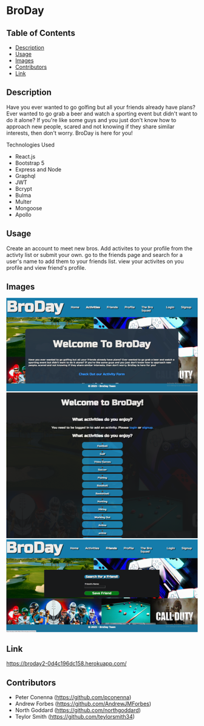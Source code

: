 # BroDay

## Table of Contents 

- [Description](#description)
- [Usage](#usage)
- [Images](#images)
- [Contributors](#contributors)
- [Link](#link)

## Description
Have you ever wanted to go golfing but all your friends already have plans? Ever wanted to go grab a beer and watch a sporting event but didn't want to do it alone? If you're like some guys and you just don't know how to approach new people, scared and not knowing if they share similar interests, then don't worry. BroDay is here for you!

Technologies Used 
- React.js
- Bootstrap 5 
- Express and Node
- Graphql
- JWT
- Bcrypt
- Bulma
- Multer 
- Mongoose
- Apollo

## Usage
Create an account to meet new bros. Add activites to your profile from the activty list or submit your own. go to the friends page and search for a user's name to add them to your friends list. view your activites on you profile and view friend's profile.
## Images

<img width="721" alt="Screenshot" src="client/src/images/broday1.png">

<img width="721" alt="Screenshot" src="client/src/images/broday2.png">

<img width="721" alt="Screenshot" src="client/src/images/broday3.png">

## Link 
https://broday2-0d4c196dc158.herokuapp.com/

## Contributors
- Peter Conenna (https://github.com/pconenna)
- Andrew Forbes (https://github.com/AndrewJMForbes)
- North Goddard (https://github.com/northgoddard)
- Teylor Smith (https://github.com/teylorsmith34)